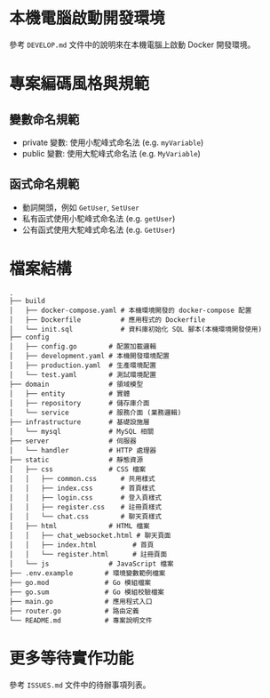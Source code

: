 # 本機電腦啟動開發環境

參考 `DEVELOP.md` 文件中的說明來在本機電腦上啟動 Docker 開發環境。

# 專案編碼風格與規範

## 變數命名規範

- private 變數: 使用小駝峰式命名法 (e.g. `myVariable`)
- public 變數: 使用大駝峰式命名法 (e.g. `MyVariable`)

## 函式命名規範

- 動詞開頭，例如 `GetUser`, `SetUser`
- 私有函式使用小駝峰式命名法 (e.g. `getUser`)
- 公有函式使用大駝峰式命名法 (e.g. `GetUser`)

# 檔案結構

```
.
├── build
│   ├── docker-compose.yaml # 本機環境開發的 docker-compose 配置
│   ├── Dockerfile          # 應用程式的 Dockerfile
│   └── init.sql            # 資料庫初始化 SQL 腳本(本機環境開發使用)
├── config
│   ├── config.go        # 配置加載邏輯
│   ├── development.yaml # 本機開發環境配置
│   ├── production.yaml  # 生產環境配置
│   └── test.yaml        # 測試環境配置
├── domain               # 領域模型
│   ├── entity           # 實體
│   ├── repository       # 儲存庫介面
│   └── service          # 服務介面 (業務邏輯)
├── infrastructure       # 基礎設施層
│   └── mysql            # MySQL 相關
├── server               # 伺服器
│   └── handler          # HTTP 處理器
├── static               # 靜態資源
│   ├── css              # CSS 檔案
│   │   ├── common.css      # 共用樣式
│   │   ├── index.css       # 首頁樣式
│   │   ├── login.css       # 登入頁樣式
│   │   ├── register.css    # 註冊頁樣式
│   │   └── chat.css        # 聊天頁樣式
│   ├── html             # HTML 檔案
│   │   ├── chat_websocket.html # 聊天頁面
│   │   ├── index.html         # 首頁
│   │   └── register.html      # 註冊頁面
│   └── js               # JavaScript 檔案
├── .env.example        # 環境變數範例檔案
├── go.mod              # Go 模組檔案
├── go.sum              # Go 模組校驗檔案
├── main.go             # 應用程式入口
├── router.go           # 路由定義
└── README.md           # 專案說明文件
```

# 更多等待實作功能

參考 `ISSUES.md` 文件中的待辦事項列表。
